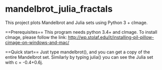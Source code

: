 # mandelbrot_julia_fractals
This project plots Mandelbrot and Julia sets using Python 3 + cImage.

==Prerequisites==
This program needs python 3.4+ and cImage. To install cImage, please follow the link:
http://wp.stolaf.edu/it/installing-pil-pillow-cimage-on-windows-and-mac/

==Quick start==
Just type mandelbrot(), and you can get a copy of the entire Mandelbrot set. Similarly by typing julia() you can see the Julia set with c = -0.4+0.6j.